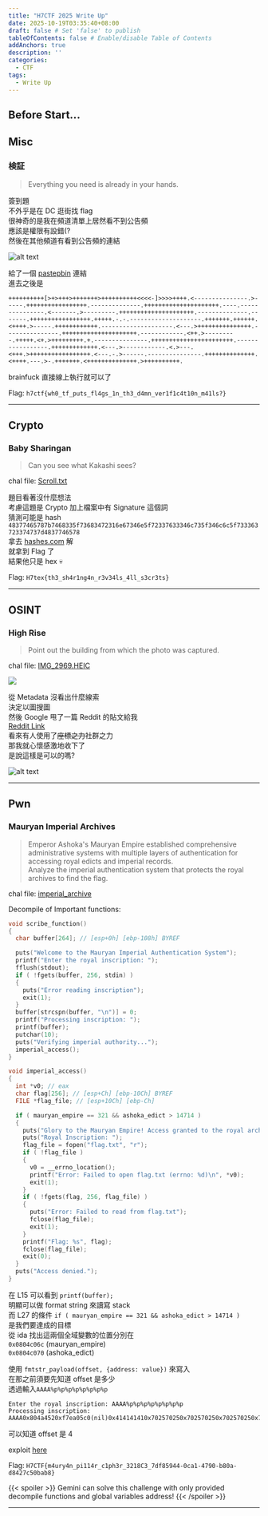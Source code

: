```yaml
---
title: "H7CTF 2025 Write Up"
date: 2025-10-19T03:35:40+08:00
draft: false # Set 'false' to publish
tableOfContents: false # Enable/disable Table of Contents
addAnchors: true
description: ''
categories:
  - CTF
tags:
  - Write Up
---
```


## Before Start...



## Misc

### 検証  
> Everything you need is already in your hands.  

簽到題  
不外乎是在 DC 逛街找 flag  
很神奇的是我在頻道清單上居然看不到公告頻  
應該是權限有設錯(?  
然後在其他頻道有看到公告頻的連結  

![alt text](image/annoucment.png)  

給了一個 [pastepbin](https://pastebin.com/2s6NTstk) 連結  
進去之後是

```brainfuck
++++++++++[>+>+++>+++++++>++++++++++<<<<-]>>>>++++.<---------------.>-----.+++++++++++++++++.--------------.+++++++++++++++++++++.----.---------------.<-------.>---------.+++++++++++++++++++++.--------------.-------.+++++++++++++++++.+++++.-.-.--------------------.+++++++.++++++.<++++.>-----.++++++++++++.--------------------.<---.>+++++++++++++++.---------------.+++++++++++++++++++++.------------.<++.>---------.+++++.<+.>+++++++++.+.---------------.+++++++++++++++++++++++.-----------------.+++++++++++++.<---.>------------.<.>---.<+++.>+++++++++++++++++.<---.-.>------.---------------.++++++++++++++.<++++.---.>-.+++++++.<++++++++++++++.>++++++++++.
```

brainfuck 直接線上執行就可以了

Flag: `h7ctf{wh0_tf_puts_fl4gs_1n_th3_d4mn_ver1f1c4t10n_m41ls?}`

---

## Crypto
### Baby Sharingan
> Can you see what Kakashi sees?  

chal file: [Scroll.txt](./chal/Scroll.txt)  

題目看著沒什麼想法  
考慮這題是 Crypto 加上檔案中有 Signature 這個詞  
猜測可能是 hash   
`48377465787b7468335f73683472316e67346e5f72337633346c735f346c6c5f733363723374737d4837746578`  
拿去 [hashes.com](https://hashes.com/en/decrypt/hash) 解  
就拿到 Flag 了  
結果他只是 hex :skull: 

Flag: `H7tex{th3_sh4r1ng4n_r3v34ls_4ll_s3cr3ts}`

---

## OSINT
### High Rise

>Point out the building from which the photo was captured.  

chal file: [IMG_2969.HEIC](./chal/IMG_2969.HEIC)  

![](image/IMG_2969.HEIC)  

從 Metadata 沒看出什麼線索  
決定以圖搜圖  
然後 Google 甩了一篇 Reddit 的貼文給我  
[Reddit Link](https://www.reddit.com/r/geography/comments/1o9pxj3/help_me_find_the_location/)  
看來有人使用了~~座標之力~~社群之力    
那我就心懷感激地收下了  
是說這樣是可以的嗎?   

![alt text](image/high_rise.png)  

---

## Pwn

### Mauryan Imperial Archives
> Emperor Ashoka's Mauryan Empire established comprehensive administrative systems with multiple layers of authentication for accessing royal edicts and imperial records.  
Analyze the imperial authentication system that protects the royal archives to find the flag.  

chal file: [imperial_archive](./chal/imperial_archive)  

Decompile of Important functions:
```c {hl_lines=[15, 27]}
void scribe_function()
{
  char buffer[264]; // [esp+0h] [ebp-108h] BYREF

  puts("Welcome to the Mauryan Imperial Authentication System");
  printf("Enter the royal inscription: ");
  fflush(stdout);
  if ( !fgets(buffer, 256, stdin) )
  {
    puts("Error reading inscription");
    exit(1);
  }
  buffer[strcspn(buffer, "\n")] = 0;
  printf("Processing inscription: ");
  printf(buffer);
  putchar(10);
  puts("Verifying imperial authority...");
  imperial_access();
}

void imperial_access()
{
  int *v0; // eax
  char flag[256]; // [esp+Ch] [ebp-10Ch] BYREF
  FILE *flag_file; // [esp+10Ch] [ebp-Ch]

  if ( mauryan_empire == 321 && ashoka_edict > 14714 )
  {
    puts("Glory to the Mauryan Empire! Access granted to the royal archives!");
    puts("Royal Inscription: ");
    flag_file = fopen("flag.txt", "r");
    if ( !flag_file )
    {
      v0 = __errno_location();
      printf("Error: Failed to open flag.txt (errno: %d)\n", *v0);
      exit(1);
    }
    if ( !fgets(flag, 256, flag_file) )
    {
      puts("Error: Failed to read from flag.txt");
      fclose(flag_file);
      exit(1);
    }
    printf("Flag: %s", flag);
    fclose(flag_file);
    exit(0);
  }
  puts("Access denied.");
}
```

在 L15 可以看到 `printf(buffer);`  
明顯可以做 format string 來讀寫 stack  
而 L27 的條件 `if ( mauryan_empire == 321 && ashoka_edict > 14714 )`  
是我們要達成的目標  
從 ida 找出這兩個全域變數的位置分別在  
`0x0804c06c` (mauryan_empire)    
`0x0804c070` (ashoka_edict)  

使用 `fmtstr_payload(offset, {address: value})` 來寫入  
在那之前須要先知道 offset 是多少  
透過輸入`AAAA%p%p%p%p%p%p%p%p`  
```
Enter the royal inscription: AAAA%p%p%p%p%p%p%p%p
Processing inscription: AAAA0x804a4520xf7ea05c0(nil)0x414141410x702570250x702570250x702570250x70257025
```

可以知道 offset 是 4  

exploit [here](./solve/imperial.py)  

Flag: `H7CTF{m4ury4n_pi114r_c1ph3r_3218C3_7df85944-0ca1-4790-b80a-d8427c50bab8}`

{{< spoiler >}}
Gemini can solve this challenge with only provided decompile functions and global variables address!
{{< /spoiler >}}

---

